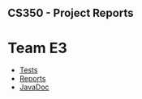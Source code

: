 ## CS350 - Project Reports

# Team E3
* [Tests](./tests/test/)
* [Reports](./tests/test/)
* [JavaDoc](./javadoc/)

